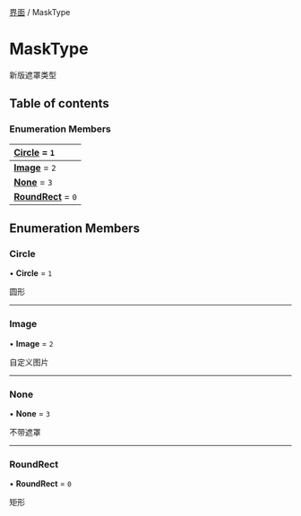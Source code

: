[界面](../groups/界面.界面.md) / MaskType

# MaskType <Badge type="tip" text="Enumeration" /> <Score text="MaskType" />

新版遮罩类型

## Table of contents

### Enumeration Members <Score text="Enumeration" /> 
| **[Circle](mw.MaskType.md#circle)** = ``1``  |
| :----- |
| **[Image](mw.MaskType.md#image)** = ``2`` |
| **[None](mw.MaskType.md#none)** = ``3`` |
| **[RoundRect](mw.MaskType.md#roundrect)** = ``0`` |

## Enumeration Members

### Circle <Score text="Circle" /> 

• **Circle** = ``1``

圆形

___

### Image <Score text="Image" /> 

• **Image** = ``2``

自定义图片

___

### None <Score text="None" /> 

• **None** = ``3``

不带遮罩

___

### RoundRect <Score text="RoundRect" /> 

• **RoundRect** = ``0``

矩形
